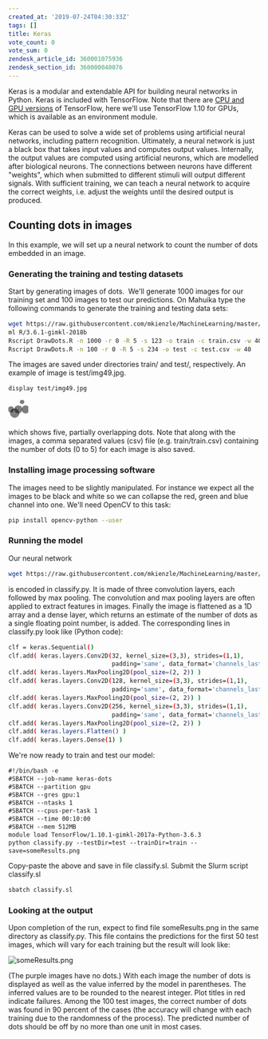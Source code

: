 ```yaml
---
created_at: '2019-07-24T04:30:33Z'
tags: []
title: Keras
vote_count: 0
vote_sum: 0
zendesk_article_id: 360001075936
zendesk_section_id: 360000040076
---
```


Keras is a modular and extendable API for building neural networks in
Python. Keras is included with TensorFlow. Note that there are
[CPU and](./TensorFlow_on_CPUs.md)
[GPU versions](./TensorFlow_on_GPUs.md) of
TensorFlow, here we'll use TensorFlow 1.10 for GPUs, which is available
as an environment module.

Keras can be used to solve a wide set of problems using artificial
neural networks, including pattern recognition. Ultimately, a neural
network is just a black box that takes input values and computes output
values. Internally, the output values are computed using artificial
neurons, which are modelled after biological neurons. The connections
between neurons have different "weights", which when submitted to
different stimuli will output different signals. With sufficient
training, we can teach a neural network to acquire the correct weights,
i.e. adjust the weights until the desired output is produced.

## Counting dots in images

In this example, we will set up a neural network to count the number of
dots embedded in an image.

### Generating the training and testing datasets

Start by generating images of dots.  We'll generate 1000 images for our
training set and 100 images to test our predictions. On Mahuika type the
following commands to generate the training and testing data sets:

``` sh
wget https://raw.githubusercontent.com/mkienzle/MachineLearning/master/Scripts/ProduceSyntheticData/DrawDots.R
ml R/3.6.1-gimkl-2018b
Rscript DrawDots.R -n 1000 -r 0 -R 5 -s 123 -o train -c train.csv -w 40
Rscript DrawDots.R -n 100 -r 0 -R 5 -s 234 -o test -c test.csv -w 40
```

The images are saved under directories train/ and test/, respectively.
An example of image is test/img49.jpg.

``` sh
display test/img49.jpg
```

![img49.jpg](../../../assets/images/Keras.jpg)

which shows five, partially overlapping dots. Note that along with the
images, a comma separated values (csv) file (e.g. train/train.csv)
containing the number of dots (0 to 5) for each image is also saved.

### Installing image processing software

The images need to be slightly manipulated. For instance we expect all
the images to be black and white so we can collapse the red, green and
blue channel into one. We'll need OpenCV to this task:

``` sh
pip install opencv-python --user
```

### Running the model

Our neural network

``` sh
wget https://raw.githubusercontent.com/mkienzle/MachineLearning/master/Scripts/Conv2D/classify.py
```

is encoded in classify.py. It is made of three convolution layers, each
followed by max pooling. The convolution and max pooling layers are
often applied to extract features in images. Finally the image is
flattened as a 1D array and a dense layer, which returns an estimate of
the number of dots as a single floating point number, is added. The
corresponding lines in classify.py look like (Python code):

``` sh
clf = keras.Sequential()
clf.add( keras.layers.Conv2D(32, kernel_size=(3,3), strides=(1,1),
                             padding='same', data_format='channels_last', activation='relu') )
clf.add( keras.layers.MaxPooling2D(pool_size=(2, 2)) )
clf.add( keras.layers.Conv2D(128, kernel_size=(3,3), strides=(1,1),
                             padding='same', data_format='channels_last', activation='relu') )
clf.add( keras.layers.MaxPooling2D(pool_size=(2, 2)) )
clf.add( keras.layers.Conv2D(256, kernel_size=(3,3), strides=(1,1),
                             padding='same', data_format='channels_last', activation='relu') )
clf.add( keras.layers.MaxPooling2D(pool_size=(2, 2)) )
clf.add( keras.layers.Flatten() )
clf.add( keras.layers.Dense(1) )
```

We're now ready to train and test our model:

``` sl
#!/bin/bash -e
#SBATCH --job-name keras-dots
#SBATCH --partition gpu
#SBATCH --gres gpu:1
#SBATCH --ntasks 1
#SBATCH --cpus-per-task 1
#SBATCH --time 00:10:00
#SBATCH --mem 512MB
module load TensorFlow/1.10.1-gimkl-2017a-Python-3.6.3
python classify.py --testDir=test --trainDir=train --save=someResults.png
```

Copy-paste the above and save in file classify.sl. Submit the Slurm
script classify.sl

``` sh
sbatch classify.sl
```

### Looking at the output

Upon completion of the run, expect to find file someResults.png in the
same directory as classify.py. This file contains the predictions for
the first 50 test images, which will vary for each training but the
result will look like:

![someResults.png](Keras.png)

(The purple images have no dots.) With each image the number of dots is
displayed as well as the value inferred by the model in parentheses. The
inferred values are to be rounded to the nearest integer. Plot titles in
red indicate failures. Among the 100 test images, the correct number of
dots was found in 90 percent of the cases (the accuracy will change with
each training due to the randomness of the process). The predicted
number of dots should be off by no more than one unit in most cases.
